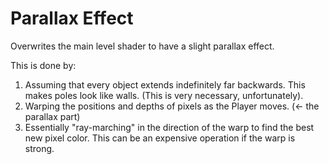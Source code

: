 # Parallax Effect

Overwrites the main level shader to have a slight parallax effect.

This is done by:
1. Assuming that every object extends indefinitely far backwards. This makes poles look like walls. (This is very necessary, unfortunately).
2. Warping the positions and depths of pixels as the Player moves. (<- the parallax part)
3. Essentially "ray-marching" in the direction of the warp to find the best new pixel color. This can be an expensive operation if the warp is strong.